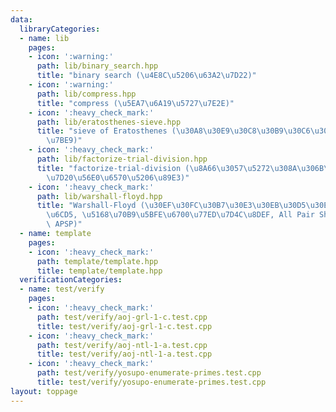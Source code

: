 ```yaml
---
data:
  libraryCategories:
  - name: lib
    pages:
    - icon: ':warning:'
      path: lib/binary_search.hpp
      title: "binary search (\u4E8C\u5206\u63A2\u7D22)"
    - icon: ':warning:'
      path: lib/compress.hpp
      title: "compress (\u5EA7\u6A19\u5727\u7E2E)"
    - icon: ':heavy_check_mark:'
      path: lib/eratosthenes-sieve.hpp
      title: "sieve of Eratosthenes (\u30A8\u30E9\u30C8\u30B9\u30C6\u30CD\u30B9\u306E\
        \u7BE9)"
    - icon: ':heavy_check_mark:'
      path: lib/factorize-trial-division.hpp
      title: "factorize-trial-division (\u8A66\u3057\u5272\u308A\u306B\u3088\u308B\
        \u7D20\u56E0\u6570\u5206\u89E3)"
    - icon: ':heavy_check_mark:'
      path: lib/warshall-floyd.hpp
      title: "Warshall-Floyd (\u30EF\u30FC\u30B7\u30E3\u30EB\u30D5\u30ED\u30A4\u30C9\
        \u6CD5, \u5168\u70B9\u5BFE\u6700\u77ED\u7D4C\u8DEF, All Pair Shortest Path,\
        \ APSP)"
  - name: template
    pages:
    - icon: ':heavy_check_mark:'
      path: template/template.hpp
      title: template/template.hpp
  verificationCategories:
  - name: test/verify
    pages:
    - icon: ':heavy_check_mark:'
      path: test/verify/aoj-grl-1-c.test.cpp
      title: test/verify/aoj-grl-1-c.test.cpp
    - icon: ':heavy_check_mark:'
      path: test/verify/aoj-ntl-1-a.test.cpp
      title: test/verify/aoj-ntl-1-a.test.cpp
    - icon: ':heavy_check_mark:'
      path: test/verify/yosupo-enumerate-primes.test.cpp
      title: test/verify/yosupo-enumerate-primes.test.cpp
layout: toppage
---
```

